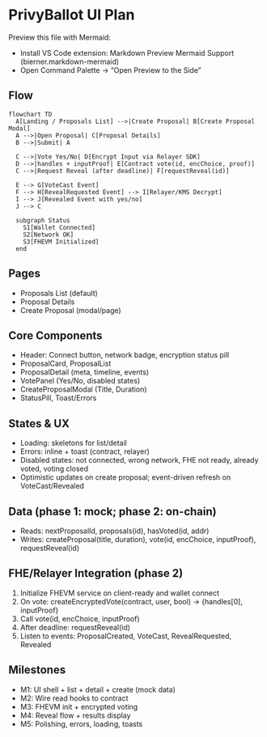 # PrivyBallot UI Plan

Preview this file with Mermaid:

- Install VS Code extension: Markdown Preview Mermaid Support (bierner.markdown-mermaid)
- Open Command Palette → “Open Preview to the Side”

## Flow

```mermaid
flowchart TD
  A[Landing / Proposals List] -->|Create Proposal| B[Create Proposal Modal]
  A -->|Open Proposal| C[Proposal Details]
  B -->|Submit| A

  C -->|Vote Yes/No| D[Encrypt Input via Relayer SDK]
  D -->|handles + inputProof| E[Contract vote(id, encChoice, proof)]
  C -->|Request Reveal (after deadline)| F[requestReveal(id)]

  E --> G[VoteCast Event]
  F --> H[RevealRequested Event] --> I[Relayer/KMS Decrypt]
  I --> J[Revealed Event with yes/no]
  J --> C

  subgraph Status
    S1[Wallet Connected]
    S2[Network OK]
    S3[FHEVM Initialized]
  end
```

## Pages

- Proposals List (default)
- Proposal Details
- Create Proposal (modal/page)

## Core Components

- Header: Connect button, network badge, encryption status pill
- ProposalCard, ProposalList
- ProposalDetail (meta, timeline, events)
- VotePanel (Yes/No, disabled states)
- CreateProposalModal (Title, Duration)
- StatusPill, Toast/Errors

## States & UX

- Loading: skeletons for list/detail
- Errors: inline + toast (contract, relayer)
- Disabled states: not connected, wrong network, FHE not ready, already voted, voting closed
- Optimistic updates on create proposal; event-driven refresh on VoteCast/Revealed

## Data (phase 1: mock; phase 2: on-chain)

- Reads: nextProposalId, proposals(id), hasVoted(id, addr)
- Writes: createProposal(title, duration), vote(id, encChoice, inputProof), requestReveal(id)

## FHE/Relayer Integration (phase 2)

1. Initialize FHEVM service on client-ready and wallet connect
2. On vote: createEncryptedVote(contract, user, bool) → {handles[0], inputProof}
3. Call vote(id, encChoice, inputProof)
4. After deadline: requestReveal(id)
5. Listen to events: ProposalCreated, VoteCast, RevealRequested, Revealed

## Milestones

- M1: UI shell + list + detail + create (mock data)
- M2: Wire read hooks to contract
- M3: FHEVM init + encrypted voting
- M4: Reveal flow + results display
- M5: Polishing, errors, loading, toasts
